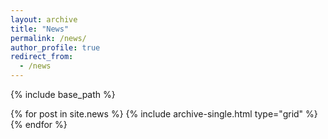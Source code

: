```yaml
---
layout: archive
title: "News"
permalink: /news/
author_profile: true
redirect_from:
  - /news
---
```


{% include base_path %}

{% for post in site.news %}
  {% include archive-single.html type="grid" %}
{% endfor %}
